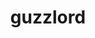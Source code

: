 ---
id: 799
title: guzzlord
types: [dark,dragon]
image: https://raw.githubusercontent.com/PokeAPI/sprites/master/sprites/pokemon/799.png
---
